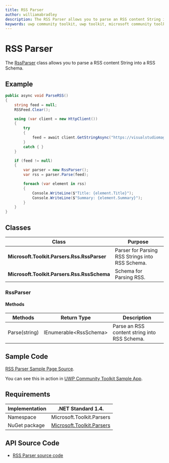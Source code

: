 ```yaml
---
title: RSS Parser
author: williamabradley
description: The RSS Parser allows you to parse an RSS content String into RSS Schema.
keywords: uwp community toolkit, uwp toolkit, microsoft community toolkit, microsoft toolkit, rss, rss parsing, parser
---
```


# RSS Parser

The [RssParser](https://docs.microsoft.com/en-us/dotnet/api/microsoft.toolkit.parsers.rss.rssparser) class allows you to parse a RSS content String into a RSS Schema.

## Example

```csharp
public async void ParseRSS()
{
    string feed = null;
    RSSFeed.Clear();

    using (var client = new HttpClient())
    {
        try
        {
            feed = await client.GetStringAsync("https://visualstudiomagazine.com/rss-feeds/news.aspx");
        }
        catch { }
    }

    if (feed != null)
    {
        var parser = new RssParser();
        var rss = parser.Parse(feed);

        foreach (var element in rss)
        {
            Console.WriteLine($"Title: {element.Title}");
			Console.WriteLine($"Summary: {element.Summary}");
        }
    }
}
```

## Classes

| Class | Purpose |
| --- | --- |
| **Microsoft.Toolkit.Parsers.Rss.RssParser** | Parser for Parsing RSS Strings into RSS Schema. |
| **Microsoft.Toolkit.Parsers.Rss.RssSchema** | Schema for Parsing RSS. |

### RssParser

#### Methods

| Methods | Return Type | Description |
| -- | -- | -- |
| Parse(string) | IEnumerable\<RssSchema\> | Parse an RSS content string into RSS Schema. |

## Sample Code

[RSS Parser Sample Page Source](https://github.com/Microsoft/UWPCommunityToolkit/blob/master/Microsoft.Toolkit.Uwp.SampleApp/SamplePages/RssParser/RssParserPage.xaml.cs).

You can see this in action in [UWP Community Toolkit Sample App](https://www.microsoft.com/store/apps/9NBLGGH4TLCQ).

## Requirements

| Implementation | .NET Standard 1.4. |
| -- | -- |
| Namespace | Microsoft.Toolkit.Parsers |
| NuGet package | [Microsoft.Toolkit.Parsers](https://www.nuget.org/packages/Microsoft.Toolkit.Parsers/)  |

## API Source Code

- [RSS Parser source code](https://github.com/Microsoft/UWPCommunityToolkit/tree/master/Microsoft.Toolkit.Parsers/Rss)
